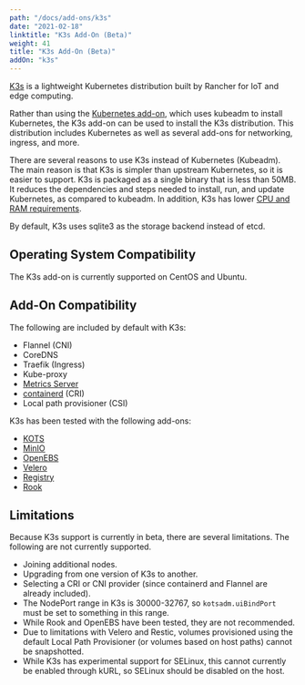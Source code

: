 ```yaml
---
path: "/docs/add-ons/k3s"
date: "2021-02-18"
linktitle: "K3s Add-On (Beta)"
weight: 41
title: "K3s Add-On (Beta)"
addOn: "k3s"
---
```


[K3s](https://k3s.io/) is a lightweight Kubernetes distribution built by Rancher for IoT and edge computing.

Rather than using the [Kubernetes add-on](/docs/add-ons/kubernetes), which uses kubeadm to install Kubernetes, the K3s add-on can be used to install the K3s distribution. This distribution includes Kubernetes as well as several add-ons for networking, ingress, and more.

There are several reasons to use K3s instead of Kubernetes (Kubeadm). The main reason is that K3s is simpler than upstream Kubernetes, so it is easier to support. K3s is packaged as a single binary that is less than 50MB. It reduces the dependencies and steps needed to install, run, and update Kubernetes, as compared to kubeadm. In addition, K3s has lower [CPU and RAM requirements](https://rancher.com/docs/k3s/latest/en/installation/installation-requirements/#hardware).

By default, K3s uses sqlite3 as the storage backend instead of etcd.

## Operating System Compatibility
The K3s add-on is currently supported on CentOS and Ubuntu.

## Add-On Compatibility
The following are included by default with K3s:
* Flannel (CNI)
* CoreDNS
* Traefik (Ingress)
* Kube-proxy
* [Metrics Server](/docs/add-ons/metrics-server)
* [containerd](/docs/add-ons/containerd) (CRI)
* Local path provisioner (CSI)

K3s has been tested with the following add-ons:
* [KOTS](/docs/add-ons/kotsadm)
* [MinIO](/docs/add-ons/minio)
* [OpenEBS](/docs/add-ons/openebs)
* [Velero](/docs/add-ons/velero)
* [Registry](/docs/add-ons/registry)
* [Rook](/docs/add-ons/rook)

## Limitations
Because K3s support is currently in beta, there are several limitations. The following are not currently supported.
* Joining additional nodes.
* Upgrading from one version of K3s to another.
* Selecting a CRI or CNI provider (since containerd and Flannel are already included).
* The NodePort range in K3s is 30000-32767, so `kotsadm.uiBindPort` must be set to something in this range.
* While Rook and OpenEBS have been tested, they are not recommended.
* Due to limitations with Velero and Restic, volumes provisioned using the default Local Path Provisioner (or volumes based on host paths) cannot be snapshotted.
* While K3s has experimental support for SELinux, this cannot currently be enabled through kURL, so SELinux should be disabled on the host.
